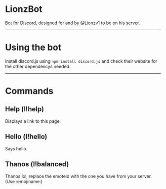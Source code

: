 # LionzBot
Bot for Discord, designed for and by @Lionzv1 to be on his server.

--------

# Using the bot
Install discord.js using ``npm install discord.js`` and check their website for the other dependencys needed.

--------

# Commands

## Help (l!help)
Displays a link to this page.

## Hello (l!hello)
Says hello.

## Thanos (l!balanced)
Thanos lol, replace the emoteid with the one you have from your server. (Use \:emojiname:)
